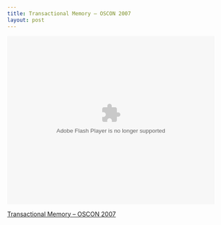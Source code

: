 ```yaml
---
title: Transactional Memory – OSCON 2007
layout: post
---
```


<p><object classid="clsid:d27cdb6e-ae6d-11cf-96b8-444553540000" width="480" height="390" codebase="http://download.macromedia.com/pub/shockwave/cabs/flash/swflash.cab#version=6,0,40,0"><param name="src" value="http://blip.tv/play/AZPYDQI" /><param name="allowfullscreen" value="true" /><embed type="application/x-shockwave-flash" width="480" height="390" src="http://blip.tv/play/AZPYDQI" allowfullscreen="true"></embed></object></p> 

[Transactional Memory – OSCON 2007](http://blip.tv/file/317758)
